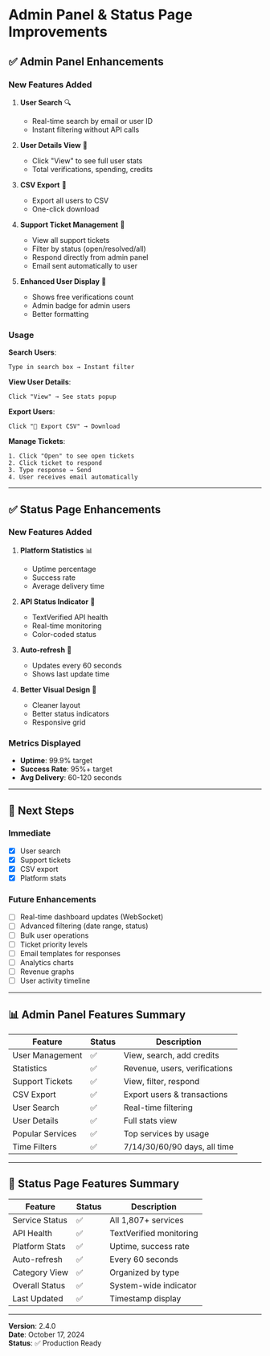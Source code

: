 # Admin Panel & Status Page Improvements

## ✅ Admin Panel Enhancements

### New Features Added

1. **User Search** 🔍
   - Real-time search by email or user ID
   - Instant filtering without API calls

2. **User Details View** 👤
   - Click "View" to see full user stats
   - Total verifications, spending, credits

3. **CSV Export** 📄
   - Export all users to CSV
   - One-click download

4. **Support Ticket Management** 🎫
   - View all support tickets
   - Filter by status (open/resolved/all)
   - Respond directly from admin panel
   - Email sent automatically to user

5. **Enhanced User Display** 💎
   - Shows free verifications count
   - Admin badge for admin users
   - Better formatting

### Usage

**Search Users**:
```
Type in search box → Instant filter
```

**View User Details**:
```
Click "View" → See stats popup
```

**Export Users**:
```
Click "📄 Export CSV" → Download
```

**Manage Tickets**:
```
1. Click "Open" to see open tickets
2. Click ticket to respond
3. Type response → Send
4. User receives email automatically
```

---

## ✅ Status Page Enhancements

### New Features Added

1. **Platform Statistics** 📊
   - Uptime percentage
   - Success rate
   - Average delivery time

2. **API Status Indicator** 🔌
   - TextVerified API health
   - Real-time monitoring
   - Color-coded status

3. **Auto-refresh** 🔄
   - Updates every 60 seconds
   - Shows last update time

4. **Better Visual Design** 🎨
   - Cleaner layout
   - Better status indicators
   - Responsive grid

### Metrics Displayed

- **Uptime**: 99.9% target
- **Success Rate**: 95%+ target
- **Avg Delivery**: 60-120 seconds

---

## 🚀 Next Steps

### Immediate
- [x] User search
- [x] Support tickets
- [x] CSV export
- [x] Platform stats

### Future Enhancements
- [ ] Real-time dashboard updates (WebSocket)
- [ ] Advanced filtering (date range, status)
- [ ] Bulk user operations
- [ ] Ticket priority levels
- [ ] Email templates for responses
- [ ] Analytics charts
- [ ] Revenue graphs
- [ ] User activity timeline

---

## 📊 Admin Panel Features Summary

| Feature | Status | Description |
|---------|--------|-------------|
| User Management | ✅ | View, search, add credits |
| Statistics | ✅ | Revenue, users, verifications |
| Support Tickets | ✅ | View, filter, respond |
| CSV Export | ✅ | Export users & transactions |
| User Search | ✅ | Real-time filtering |
| User Details | ✅ | Full stats view |
| Popular Services | ✅ | Top services by usage |
| Time Filters | ✅ | 7/14/30/60/90 days, all time |

---

## 🎯 Status Page Features Summary

| Feature | Status | Description |
|---------|--------|-------------|
| Service Status | ✅ | All 1,807+ services |
| API Health | ✅ | TextVerified monitoring |
| Platform Stats | ✅ | Uptime, success rate |
| Auto-refresh | ✅ | Every 60 seconds |
| Category View | ✅ | Organized by type |
| Overall Status | ✅ | System-wide indicator |
| Last Updated | ✅ | Timestamp display |

---

**Version**: 2.4.0  
**Date**: October 17, 2024  
**Status**: ✅ Production Ready
